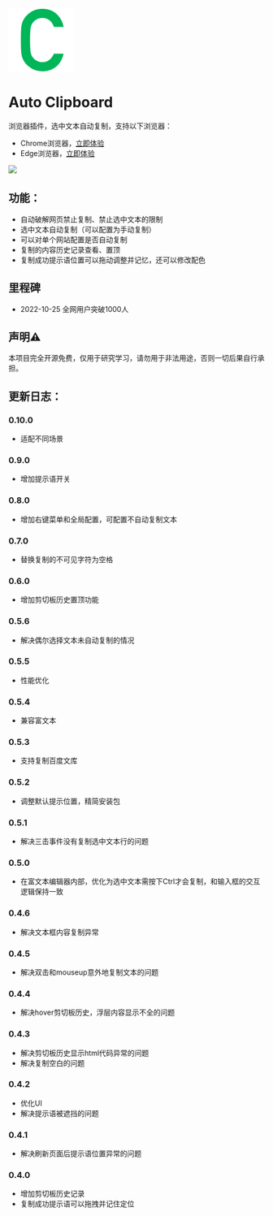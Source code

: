 ![logo](/extension/images/icon@128.png)
# Auto Clipboard

浏览器插件，选中文本自动复制，支持以下浏览器：

* Chrome浏览器，[立即体验](https://chrome.google.com/webstore/detail/auto-clipboard/inhnhgihdkbalmmojcbpalkkmhkmcdjm)
* Edge浏览器，[立即体验](https://microsoftedge.microsoft.com/addons/detail/%E8%87%AA%E5%8A%A8%E5%89%AA%E5%88%87%E6%9D%BF/oecjpmpbghigjifackhbapkamgaemnkj)

<img src="https://user-images.githubusercontent.com/9384140/189513314-5258a8d9-28a8-49b3-b4f5-9d43bc85fe7f.png" width="400" />

## 功能：  
* 自动破解网页禁止复制、禁止选中文本的限制
* 选中文本自动复制（可以配置为手动复制）
* 可以对单个网站配置是否自动复制
* 复制的内容历史记录查看、置顶
* 复制成功提示语位置可以拖动调整并记忆，还可以修改配色

## 里程碑
* 2022-10-25 全网用户突破1000人

## 声明⚠️
本项目完全开源免费，仅用于研究学习，请勿用于非法用途，否则一切后果自行承担。
  
## 更新日志：  
### 0.10.0 
* 适配不同场景
### 0.9.0 
* 增加提示语开关
### 0.8.0 
* 增加右键菜单和全局配置，可配置不自动复制文本
### 0.7.0
* 替换复制的不可见字符为空格
### 0.6.0
* 增加剪切板历史置顶功能
### 0.5.6
* 解决偶尔选择文本未自动复制的情况

### 0.5.5
* 性能优化
### 0.5.4
* 兼容富文本

### 0.5.3
* 支持复制百度文库
### 0.5.2
* 调整默认提示位置，精简安装包
### 0.5.1
* 解决三击事件没有复制选中文本行的问题
### 0.5.0
* 在富文本编辑器内部，优化为选中文本需按下Ctrl才会复制，和输入框的交互逻辑保持一致

### 0.4.6
* 解决文本框内容复制异常

### 0.4.5
* 解决双击和mouseup意外地复制文本的问题

### 0.4.4

* 解决hover剪切板历史，浮层内容显示不全的问题

### 0.4.3

* 解决剪切板历史显示html代码异常的问题
* 解决复制空白的问题

### 0.4.2

* 优化UI
* 解决提示语被遮挡的问题

### 0.4.1

* 解决刷新页面后提示语位置异常的问题

### 0.4.0

* 增加剪切板历史记录
* 复制成功提示语可以拖拽并记住定位
